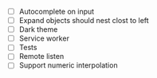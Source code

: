 - [ ] Autocomplete on input
- [ ] Expand objects should nest clost to left
- [ ] Dark theme
- [ ] Service worker
- [ ] Tests
- [ ] Remote listen
- [ ] Support numeric interpolation
